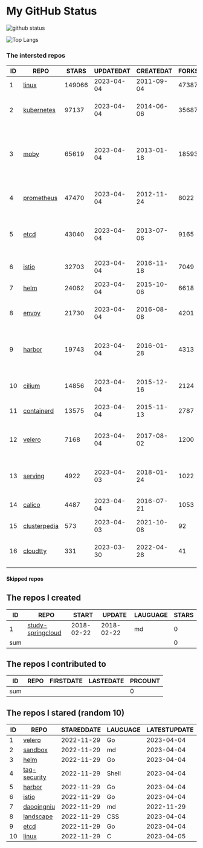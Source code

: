 # My GitHub Status

<img src="https://github-readme-stats-1.yihong0618.vercel.app/api?username=daoqingniu&show_icons=true&&&hide_title=true&count_private=true" alt="github status" />

![Top Langs](https://github-readme-stats-1.yihong0618.vercel.app/api/top-langs/?username=daoqingniu&layout=compact)

<!--START_SECTION:github_repos-->
### The intersted repos
| ID |                              REPO                               | STARS  | UPDATEDAT  | CREATEDAT  | FORKSCOUNT |                                              DESCRIPTIONS                                              |
|----|-----------------------------------------------------------------|--------|------------|------------|------------|--------------------------------------------------------------------------------------------------------|
|  1 | [linux](https://github.com/torvalds/linux)                      | 149066 | 2023-04-04 | 2011-09-04 |      47387 | Linux kernel source tree                                                                               |
|  2 | [kubernetes](https://github.com/kubernetes/kubernetes)          |  97137 | 2023-04-04 | 2014-06-06 |      35687 | Production-Grade Container Scheduling and Management                                                   |
|  3 | [moby](https://github.com/moby/moby)                            |  65619 | 2023-04-04 | 2013-01-18 |      18593 | Moby Project - a collaborative project for the container ecosystem to assemble container-based systems |
|  4 | [prometheus](https://github.com/prometheus/prometheus)          |  47470 | 2023-04-04 | 2012-11-24 |       8022 | The Prometheus monitoring system and time series database.                                             |
|  5 | [etcd](https://github.com/etcd-io/etcd)                         |  43040 | 2023-04-04 | 2013-07-06 |       9165 | Distributed reliable key-value store for the most critical data of a distributed system                |
|  6 | [istio](https://github.com/istio/istio)                         |  32703 | 2023-04-04 | 2016-11-18 |       7049 | Connect, secure, control, and observe services.                                                        |
|  7 | [helm](https://github.com/helm/helm)                            |  24062 | 2023-04-04 | 2015-10-06 |       6618 | The Kubernetes Package Manager                                                                         |
|  8 | [envoy](https://github.com/envoyproxy/envoy)                    |  21730 | 2023-04-04 | 2016-08-08 |       4201 | Cloud-native high-performance edge/middle/service proxy                                                |
|  9 | [harbor](https://github.com/goharbor/harbor)                    |  19743 | 2023-04-04 | 2016-01-28 |       4313 | An open source trusted cloud native registry project that stores, signs, and scans content.            |
| 10 | [cilium](https://github.com/cilium/cilium)                      |  14856 | 2023-04-04 | 2015-12-16 |       2124 | eBPF-based Networking, Security, and Observability                                                     |
| 11 | [containerd](https://github.com/containerd/containerd)          |  13575 | 2023-04-04 | 2015-11-13 |       2787 | An open and reliable container runtime                                                                 |
| 12 | [velero](https://github.com/vmware-tanzu/velero)                |   7168 | 2023-04-04 | 2017-08-02 |       1200 | Backup and migrate Kubernetes applications and their persistent volumes                                |
| 13 | [serving](https://github.com/knative/serving)                   |   4922 | 2023-04-03 | 2018-01-24 |       1022 | Kubernetes-based, scale-to-zero, request-driven compute                                                |
| 14 | [calico](https://github.com/projectcalico/calico)               |   4487 | 2023-04-04 | 2016-07-21 |       1053 | Cloud native networking and network security                                                           |
| 15 | [clusterpedia](https://github.com/clusterpedia-io/clusterpedia) |    573 | 2023-04-03 | 2021-10-08 |         92 | The Encyclopedia of Kubernetes clusters                                                                |
| 16 | [cloudtty](https://github.com/cloudtty/cloudtty)                |    331 | 2023-03-30 | 2022-04-28 |         41 | A Friendly Kubernetes CloudShell (Web Terminal) !                                                      |



#### Skipped repos
<!--END_SECTION:github_repos-->

<!--START_SECTION:my_github-->
## The repos I created
| ID  |                                 REPO                                 |   START    |   UPDATE   | LAUGUAGE | STARS |
|-----|----------------------------------------------------------------------|------------|------------|----------|-------|
|   1 | [study-springcloud](https://github.com/daoqingniu/study-springcloud) | 2018-02-22 | 2018-02-22 | md       |     0 |
| sum |                                                                      |            |            |          |     0 |

## The repos I contributed to
| ID  | REPO | FIRSTDATE | LASTEDATE | PRCOUNT |
|-----|------|-----------|-----------|---------|
| sum |      |           |           |       0 |

## The repos I stared (random 10)
| ID |                          REPO                          | STAREDDATE | LAUGUAGE | LATESTUPDATE |
|----|--------------------------------------------------------|------------|----------|--------------|
|  1 | [velero](https://github.com/vmware-tanzu/velero)       | 2022-11-29 | Go       | 2023-04-04   |
|  2 | [sandbox](https://github.com/cncf/sandbox)             | 2022-11-29 | md       | 2023-04-04   |
|  3 | [helm](https://github.com/helm/helm)                   | 2022-11-29 | Go       | 2023-04-04   |
|  4 | [tag-security](https://github.com/cncf/tag-security)   | 2022-11-29 | Shell    | 2023-04-04   |
|  5 | [harbor](https://github.com/goharbor/harbor)           | 2022-11-29 | Go       | 2023-04-04   |
|  6 | [istio](https://github.com/istio/istio)                | 2022-11-29 | Go       | 2023-04-04   |
|  7 | [daoqingniu](https://github.com/daoqingniu/daoqingniu) | 2022-11-29 | md       | 2022-11-29   |
|  8 | [landscape](https://github.com/cncf/landscape)         | 2022-11-29 | CSS      | 2023-04-04   |
|  9 | [etcd](https://github.com/etcd-io/etcd)                | 2022-11-29 | Go       | 2023-04-04   |
| 10 | [linux](https://github.com/torvalds/linux)             | 2022-11-29 | C        | 2023-04-05   |

<!--END_SECTION:my_github-->
